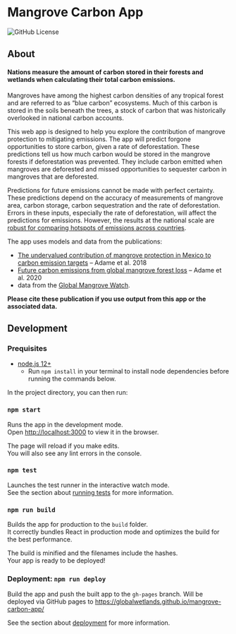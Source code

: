 # Mangrove Carbon App

![GitHub License](https://img.shields.io/github/license/globalwetlands/mangrove-carbon-app)

## About

#### Nations measure the amount of carbon stored in their forests and wetlands when calculating their total carbon emissions.

Mangroves have among the highest carbon densities of any tropical forest and are referred to as “blue carbon” ecosystems. Much of this carbon is stored in the soils beneath the trees, a stock of carbon that was historically overlooked in national carbon accounts.

This web app is designed to help you explore the contribution of mangrove protection to mitigating emissions. The app will predict forgone opportunities to store carbon, given a rate of deforestation. These predictions tell us how much carbon would be stored in the mangrove forests if deforestation was prevented. They include carbon emitted when mangroves are deforested and missed opportunities to sequester carbon in mangroves that are deforested.

Predictions for future emissions cannot be made with perfect certainty. These predictions depend on the accuracy of measurements of mangrove area, carbon storage, carbon sequestration and the rate of deforestation. Errors in these inputs, especially the rate of deforestation, will affect the predictions for emissions. However, the results at the national scale are [robust for comparing hotspots of emissions across countries](https://www.biorxiv.org/content/10.1101/2020.08.27.271189v1)</a>.

The app uses models and data from the publications:

- [The undervalued contribution of mangrove protection in Mexico to
  carbon emission targets](https://doi.org/10.1111/conl.12445) – Adame et al. 2018
- [Future carbon emissions from global mangrove forest loss](https://www.biorxiv.org/content/10.1101/2020.08.27.271189v1) – Adame et al. 2020
- data from the [Global Mangrove Watch](https://globalmangrovewatch.org).

**Please cite these publication if you use output from this app or the associated data.**

## Development

### Prequisites
* [node.js 12+](https://nodejs.org/en/)
  * Run `npm install` in your terminal to install node dependencies before running the commands below. 

In the project directory, you can then run:

### `npm start`

Runs the app in the development mode.\
Open [http://localhost:3000](http://localhost:3000) to view it in the browser.

The page will reload if you make edits.\
You will also see any lint errors in the console.

### `npm test`

Launches the test runner in the interactive watch mode.\
See the section about [running tests](https://facebook.github.io/create-react-app/docs/running-tests) for more information.

### `npm run build`

Builds the app for production to the `build` folder.\
It correctly bundles React in production mode and optimizes the build for the best performance.

The build is minified and the filenames include the hashes.\
Your app is ready to be deployed!

### Deployment: `npm run deploy`

Build the app and push the built app to the `gh-pages` branch. Will be deployed via GitHub pages to https://globalwetlands.github.io/mangrove-carbon-app/

See the section about [deployment](https://facebook.github.io/create-react-app/docs/deployment) for more information.
